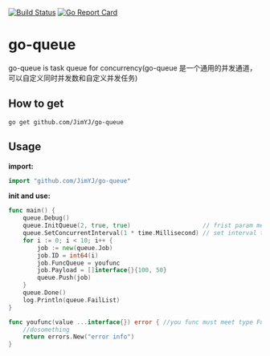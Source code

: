 [![Build Status](https://travis-ci.org/JimYJ/go-queue.svg?branch=master)](https://travis-ci.org/JimYJ/go-queue)
[![Go Report Card](https://goreportcard.com/badge/github.com/JimYJ/go-queue)](https://goreportcard.com/report/github.com/JimYJ/go-queue)

# go-queue
go-queue is task queue for concurrency(go-queue 是一个通用的并发通道，可以自定义同时并发数和自定义并发任务)

## How to get

```
go get github.com/JimYJ/go-queue
```

## Usage

**import:**

```go
import "github.com/JimYJ/go-queue"
```

**init and use:**

```go
func main() {
	queue.Debug()
	queue.InitQueue(2, true, true)                    // frist param means max concurrent,if second param is true, means main goroutine will wait that all queue done. if third param is true, means every error or timeout will retry 3 times
	queue.SetConcurrentInterval(1 * time.Millisecond) // set interval time for each concurrent， default 0
	for i := 0; i < 10; i++ {
		job := new(queue.Job)
		job.ID = int64(i)
		job.FuncQueue = youfunc
		job.Payload = []interface{}{100, 50}
		queue.Push(job)
	}
	queue.Done()
	log.Println(queue.FailList)
}

func youfunc(value ...interface{}) error { //you func must meet type Func func(value ...interface{})error
	//dosomething
	return errors.New("error info")
}
```
